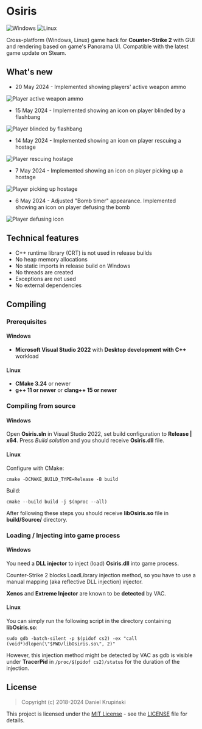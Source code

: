 # Osiris

![Windows](https://github.com/danielkrupinski/Osiris/workflows/Windows/badge.svg?branch=master&event=push)
![Linux](https://github.com/danielkrupinski/Osiris/workflows/Linux/badge.svg?branch=master&event=push)

Cross-platform (Windows, Linux) game hack for **Counter-Strike 2** with GUI and rendering based on game's Panorama UI. Compatible with the latest game update on Steam.

## What's new

* 20 May 2024 - Implemented showing players' active weapon ammo

![Player active weapon ammo](https://github.com/danielkrupinski/Osiris/assets/34515229/9a6dfc37-ee9f-4b70-9b1f-0e4465bf58fb)

* 15 May 2024 - Implemented showing an icon on player blinded by a flashbang

![Player blinded by flashbang](https://github.com/danielkrupinski/Osiris/assets/34515229/18b10e66-545a-449f-8783-691d5c1b2003)

* 14 May 2024 - Implemented showing an icon on player rescuing a hostage

![Player rescuing hostage](https://github.com/danielkrupinski/Osiris/assets/34515229/057b6dc7-1b54-44c0-9443-6917d2394335)

* 7 May 2024 - Implemented showing an icon on player picking up a hostage

![Player picking up hostage](https://github.com/danielkrupinski/Osiris/assets/34515229/d3a27f1a-dd79-4d18-bfbb-d8bb8c47ae2d)

* 6 May 2024 - Adjusted "Bomb timer" appearance. Implemented showing an icon on player defusing the bomb

![Player defusing icon](https://github.com/danielkrupinski/Osiris/assets/34515229/4addfc99-27d8-4f9d-a1b7-eb2b7c7565bd)

## Technical features

* C++ runtime library (CRT) is not used in release builds
* No heap memory allocations
* No static imports in release build on Windows
* No threads are created
* Exceptions are not used
* No external dependencies

## Compiling

### Prerequisites

#### Windows

* **Microsoft Visual Studio 2022** with **Desktop development with C++** workload

#### Linux

* **CMake 3.24** or newer
* **g++ 11 or newer** or **clang++ 15 or newer**

### Compiling from source

#### Windows

Open **Osiris.sln** in Visual Studio 2022, set build configuration to **Release | x64**. Press *Build solution* and you should receive **Osiris.dll** file.

#### Linux

Configure with CMake:

    cmake -DCMAKE_BUILD_TYPE=Release -B build

Build:

    cmake --build build -j $(nproc --all)

After following these steps you should receive **libOsiris.so** file in **build/Source/** directory.

### Loading / Injecting into game process

#### Windows

You need a **DLL injector** to inject (load) **Osiris.dll** into game process.

Counter-Strike 2 blocks LoadLibrary injection method, so you have to use a manual mapping (aka reflective DLL injection) injector.

**Xenos** and **Extreme Injector** are known to be **detected** by VAC.

#### Linux

You can simply run the following script in the directory containing **libOsiris.so**:

    sudo gdb -batch-silent -p $(pidof cs2) -ex "call (void*)dlopen(\"$PWD/libOsiris.so\", 2)"

However, this injection method might be detected by VAC as gdb is visible under **TracerPid** in `/proc/$(pidof cs2)/status` for the duration of the injection.

## License

> Copyright (c) 2018-2024 Daniel Krupiński

This project is licensed under the [MIT License](https://opensource.org/licenses/mit-license.php) - see the [LICENSE](https://github.com/danielkrupinski/Osiris/blob/master/LICENSE) file for details.
